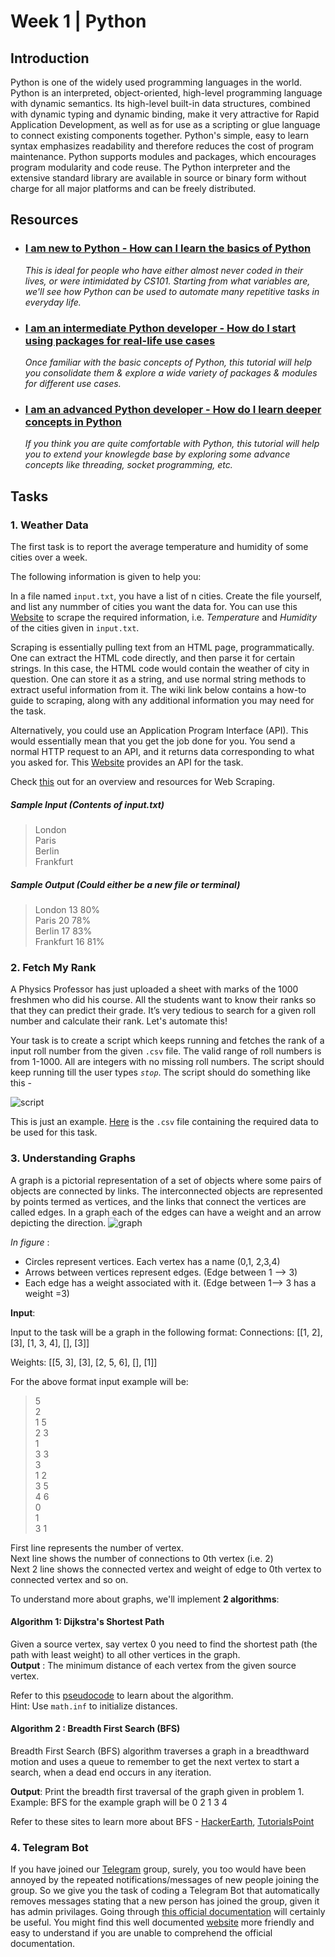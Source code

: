# Week 1 | Python

## Introduction 
Python is one of the widely used programming languages in the world. Python is an interpreted, object-oriented, high-level programming language with dynamic semantics. Its high-level built-in data structures, combined with dynamic typing and dynamic binding, make it very attractive for Rapid Application Development, as well as for use as a scripting or glue language to connect existing components together. Python's simple, easy to learn syntax emphasizes readability and therefore reduces the cost of program maintenance. Python supports modules and packages, which encourages program modularity and code reuse. The Python interpreter and the extensive standard library are available in source or binary form without charge for all major platforms and can be freely distributed.


## Resources

 - ### [I am new to Python - How can I learn the basics of Python](https://www.wiki.wncc-iitb.org/index.php/Python_for_Beginners) 
   _This is ideal for people who have either almost never coded in their lives, or were intimidated by CS101. Starting from what variables are, we'll see how Python can be used to automate many repetitive tasks in everyday life._
- ### [I am an intermediate Python developer - How do I start using packages for real-life use cases](https://www.wiki.wncc-iitb.org/index.php/Intermediate_Python_Programming)
  _Once familiar with the basic concepts of Python, this tutorial will help you consolidate them & explore a wide variety of packages & modules for different use cases._
- ### [I am an advanced Python developer - How do I learn deeper concepts in Python](https://www.wiki.wncc-iitb.org/index.php/Advance_Python_Programming)
  _If you think you are quite comfortable with Python, this tutorial will help you to extend your knowlegde base by exploring some advance concepts like threading, socket programming, etc._


## Tasks

### 1. Weather Data

The first task is to report the average temperature and humidity of some cities over a week.

The following information is given to help you:

In a file named `input.txt`, you have a list of n cities. Create the file yourself, and list any nummber of cities you want the data for.
You can use this [Website](https://www.wunderground.com) to scrape the required information, i.e. *Temperature* and *Humidity* of the cities given in `input.txt`.  

Scraping is essentially pulling text from an HTML page, programmatically. One can extract the HTML code directly, and then parse it for certain strings. In this case, the HTML code would contain the weather of city in question. One can store it as a string, and use normal string methods to extract useful information from it.  The wiki link below contains a how-to guide to scraping, along with any additional information you may need for the task.


Alternatively, you could use an Application Program Interface (API). This would essentially mean that you get the job done for you. You send a normal HTTP request to an API, and it returns data corresponding to what you asked for. This [Website](https://openweathermap.org/api) provides an API for the task.

Check [this](http://wiki.wncc-iitb.org/index.php/Web_Scraping) out for an overview and resources for Web Scraping.


##### Sample Input (Contents of input.txt)
>London                                                                                              
>Paris                                                                                                                                             
>Berlin                                                                                              
>Frankfurt

##### Sample Output (Could either be a new file or terminal)
>London      13        80%                         
>Paris       20        78%     
>Berlin      17        83%                                                                                                              
>Frankfurt   16        81%


### 2. Fetch My Rank

A Physics Professor has just uploaded a sheet with marks of the 1000 freshmen who did his course. All the students want to know their ranks so that they can predict their grade. It’s very tedious to search for a given roll number and calculate their rank. Let's automate this!

Your task is to create a script which keeps running and fetches the rank of a input roll number from the given `.csv` file. The valid range of roll numbers is from 1-1000. All are integers with no missing roll numbers. The script should keep running till the user types *`stop`*.
The script should do something like this - 

![](./script.png "script")

This is just an example. [Here](./marksheet.csv) is the `.csv` file containing the required data to be used for this task. 


### 3. Understanding Graphs

A graph is a pictorial representation of a set of objects where some pairs of objects are connected by links. The interconnected objects are represented by points termed as vertices, and the links that connect the vertices are called edges.
In a graph each of the edges can have a weight and an arrow depicting the direction.
![](./graph.png "graph")

*In figure* :

- Circles represent vertices. Each vertex has a name (0,1, 2,3,4)
- Arrows between vertices represent edges. (Edge between 1 --> 3)
- Each edge has a weight associated with it. (Edge between 1--> 3 has a weight =3)

**Input**:

Input to the task will be a graph in the following format: 
Connections: [[1, 2], [3], [1, 3, 4], [], [3]]

Weights: [[5, 3], [3], [2, 5, 6], [], [1]]

For the above format input example will be: 

>5  
>2  
>1  5  
>2  3  
>1  
>3  3  
>3  
>1  2  
>3  5  
>4  6  
>0  
>1  
>3  1  

First line represents the number of vertex.    
Next line shows the number of connections to 0th  vertex (i.e. 2)  
Next 2 line shows the connected vertex and weight of edge to 0th vertex to connected vertex and so on.

To understand more about graphs, we'll implement **2 algorithms**:

#### Algorithm 1: Dijkstra's Shortest Path 
Given a source vertex, say vertex 0 you need to find the shortest path (the path with least weight) to all other vertices in the graph.   
**Output** : The minimum distance of each vertex from the given source vertex.

Refer to this [pseudocode](https://brilliant.org/wiki/dijkstras-short-path-finder/) to learn about the algorithm.     
Hint: Use `math.inf` to initialize distances.

#### Algorithm 2 : Breadth First Search (BFS)
Breadth First Search (BFS) algorithm traverses a graph in a breadthward motion and uses a queue to remember to get the next vertex to start a search, when a dead end occurs in any iteration.

**Output**: Print the breadth first traversal of the graph given in problem 1.   
Example: BFS for the example graph will be 0 2 1 3 4  

Refer to these sites to learn more about BFS - [HackerEarth](https://www.hackerearth.com/practice/algorithms/graphs/breadth-first-search/tutorial/), [TutorialsPoint](https://www.tutorialspoint.com/data_structures_algorithms/breadth_first_traversal.htm)


### 4. Telegram Bot

If you have joined our [Telegram](https://t.me/joinchat/Go8oWRUqXsSufvCA75qMUQ) group, surely, you too would have been annoyed by the repeated notifications/messages of new people joining the group. So we give you the task of coding a Telegram Bot that automatically removes messages stating that a new person has joined the group, given it has admin privilages. Going through [this official documentation](https://python-telegram-bot.readthedocs.io/en/stable/) will certainly be useful. You might find this well documented [website](https://github.com/python-telegram-bot/python-telegram-bot/wiki/Code-snippets) more friendly and easy to understand if you are unable to comprehend the official documentation.

